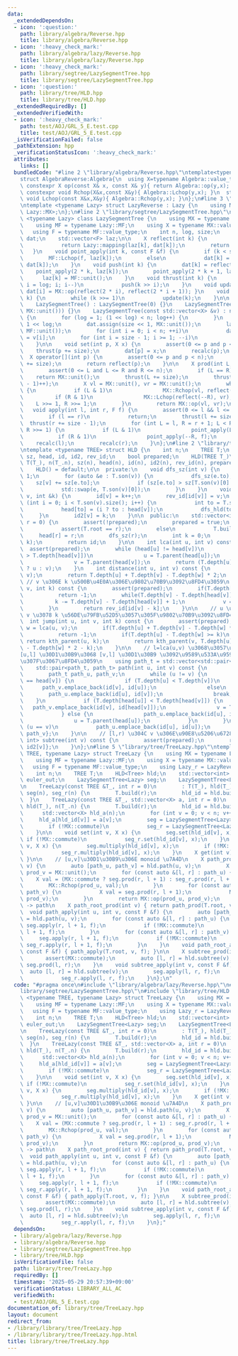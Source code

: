 ```yaml
---
data:
  _extendedDependsOn:
  - icon: ':question:'
    path: library/algebra/Reverse.hpp
    title: library/algebra/Reverse.hpp
  - icon: ':heavy_check_mark:'
    path: library/algebra/lazy/Reverse.hpp
    title: library/algebra/lazy/Reverse.hpp
  - icon: ':heavy_check_mark:'
    path: library/segtree/LazySegmentTree.hpp
    title: library/segtree/LazySegmentTree.hpp
  - icon: ':question:'
    path: library/tree/HLD.hpp
    title: library/tree/HLD.hpp
  _extendedRequiredBy: []
  _extendedVerifiedWith:
  - icon: ':heavy_check_mark:'
    path: test/AOJ/GRL_5_E.test.cpp
    title: test/AOJ/GRL_5_E.test.cpp
  _isVerificationFailed: false
  _pathExtension: hpp
  _verificationStatusIcon: ':heavy_check_mark:'
  attributes:
    links: []
  bundledCode: "#line 2 \"library/algebra/Reverse.hpp\"\ntemplate<typename Algebra>\n\
    struct AlgebraReverse:Algebra{\n  using X=typename Algebra::value_type;\n  static\
    \ constexpr X op(const X& x, const X& y){ return Algebra::op(y,x); }\n  static\
    \ constexpr void Rchop(X&x,const X&y){ Algebra::Lchop(y,x); }\n  static constexpr\
    \ void Lchop(const X&x,X&y){ Algebra::Rchop(y,x); }\n};\n#line 3 \"library/algebra/lazy/Reverse.hpp\"\
    \ntemplate <typename Lazy> struct LazyReverse : Lazy {\n    using MX = AlgebraReverse<typename\
    \ Lazy::MX>;\n};\n#line 2 \"library/segtree/LazySegmentTree.hpp\"\n\ntemplate\
    \ <typename Lazy> class LazySegmentTree {\n    using MX = typename Lazy::MX;\n\
    \    using MF = typename Lazy::MF;\n    using X = typename MX::value_type;\n \
    \   using F = typename MF::value_type;\n    int n, log, size;\n    std::vector<X>\
    \ dat;\n    std::vector<F> laz;\n\n    X reflect(int k) {\n        if (k < size)\n\
    \            return Lazy::mapping(laz[k], dat[k]);\n        return dat[k];\n \
    \   }\n    void point_apply(int k, const F &f) {\n        if (k < size)\n    \
    \        MF::Lchop(f, laz[k]);\n        else\n            dat[k] = Lazy::mapping(f,\
    \ dat[k]);\n    }\n    void push(int k) {\n        dat[k] = reflect(k);\n    \
    \    point_apply(2 * k, laz[k]);\n        point_apply(2 * k + 1, laz[k]);\n  \
    \      laz[k] = MF::unit();\n    }\n    void thrust(int k) {\n        for (int\
    \ i = log; i; i--)\n            push(k >> i);\n    }\n    void update(int i) {\
    \ dat[i] = MX::op(reflect(2 * i), reflect(2 * i + 1)); }\n    void recalc(int\
    \ k) {\n        while (k >>= 1)\n            update(k);\n    }\n\n  public:\n\
    \    LazySegmentTree() : LazySegmentTree(0) {}\n    LazySegmentTree(int n) : LazySegmentTree(std::vector<X>(n,\
    \ MX::unit())) {}\n    LazySegmentTree(const std::vector<X> &v) : n(v.size())\
    \ {\n        for (log = 1; (1 << log) < n; log++) {\n        }\n        size =\
    \ 1 << log;\n        dat.assign(size << 1, MX::unit());\n        laz.assign(size,\
    \ MF::unit());\n        for (int i = 0; i < n; ++i)\n            dat[size + i]\
    \ = v[i];\n        for (int i = size - 1; i >= 1; --i)\n            update(i);\n\
    \    }\n\n    void set(int p, X x) {\n        assert(0 <= p and p < n);\n    \
    \    thrust(p += size);\n        dat[p] = x;\n        recalc(p);\n    }\n\n  \
    \  X operator[](int p) {\n        assert(0 <= p and p < n);\n        thrust(p\
    \ += size);\n        return reflect(p);\n    }\n\n    X prod(int L, int R) {\n\
    \        assert(0 <= L and L <= R and R <= n);\n        if (L == R)\n        \
    \    return MX::unit();\n        thrust(L += size);\n        thrust((R += size\
    \ - 1)++);\n        X vl = MX::unit(), vr = MX::unit();\n        while (L < R)\
    \ {\n            if (L & 1)\n                MX::Rchop(vl, reflect(L++));\n  \
    \          if (R & 1)\n                MX::Lchop(reflect(--R), vr);\n        \
    \    L >>= 1, R >>= 1;\n        }\n        return MX::op(vl, vr);\n    }\n\n \
    \   void apply(int l, int r, F f) {\n        assert(0 <= l && l <= r && r <= n);\n\
    \        if (l == r)\n            return;\n        thrust(l += size);\n      \
    \  thrust(r += size - 1);\n        for (int L = l, R = r + 1; L < R; L >>= 1,\
    \ R >>= 1) {\n            if (L & 1)\n                point_apply(L++, f);\n \
    \           if (R & 1)\n                point_apply(--R, f);\n        }\n    \
    \    recalc(l);\n        recalc(r);\n    }\n};\n#line 2 \"library/tree/HLD.hpp\"\
    \ntemplate <typename TREE> struct HLD {\n    int n;\n    TREE T;\n    std::vector<int>\
    \ sz, head, id, id2, rev_id;\n    bool prepared;\n    HLD(TREE T_)\n        :\
    \ T(T_), n(T_.n), sz(n), head(n), id(n), id2(n), rev_id(n), prepared(false) {}\n\
    \    HLD() = default;\n\n  private:\n    void dfs_sz(int v) {\n        sz[v] =\
    \ 1;\n        for (auto &e : T.son(v)) {\n            dfs_sz(e.to);\n        \
    \    sz[v] += sz[e.to];\n            if (sz[e.to] > sz[T.son(v)[0].to])\n    \
    \            std::swap(e, T.son(v)[0]);\n        }\n    }\n    void dfs_hld(int\
    \ v, int &k) {\n        id[v] = k++;\n        rev_id[id[v]] = v;\n        for\
    \ (int i = 0; i < T.son(v).size(); i++) {\n            int to = T.son(v)[i];\n\
    \            head[to] = (i ? to : head[v]);\n            dfs_hld(to, k);\n   \
    \     }\n        id2[v] = k;\n    }\n\n  public:\n    std::vector<int> build(int\
    \ r = 0) {\n        assert(!prepared);\n        prepared = true;\n        if (~T.root)\n\
    \            assert(T.root == r);\n        else\n            T.build(r);\n   \
    \     head[r] = r;\n        dfs_sz(r);\n        int k = 0;\n        dfs_hld(r,\
    \ k);\n        return id;\n    }\n\n    int lca(int u, int v) const {\n      \
    \  assert(prepared);\n        while (head[u] != head[v])\n            if (T.depth[head[u]]\
    \ > T.depth[head[v]])\n                u = T.parent(head[u]);\n            else\n\
    \                v = T.parent(head[v]);\n        return (T.depth[u] < T.depth[v]\
    \ ? u : v);\n    }\n    int distance(int u, int v) const {\n        int w = lca(u,\
    \ v);\n        return T.depth[u] + T.depth[v] - T.depth[w] * 2;\n    }\n\n   \
    \ // v \u306E k \u500B\u4E0A\u306E\u9802\u70B9\u3092\u8FD4\u3059\n    int kth_parent(int\
    \ v, int k) const {\n        assert(prepared);\n        if(T.depth[v] < k)\n \
    \           return -1;\n        while(T.depth[v] - T.depth[head[v]] < k){\n  \
    \          k -= T.depth[v] - T.depth[head[v]] + 1;\n            v = T.parent(head[v]);\n\
    \        }\n        return rev_id[id[v] - k];\n    }\n\n    // u \u304B\u3089\
    \ v \u3078 k \u56DE\u79FB\u52D5\u3057\u305F\u9802\u70B9\u3092\u8FD4\u3059\n  \
    \  int jump(int u, int v, int k) const {\n        assert(prepared);\n        int\
    \ w = lca(u, v);\n        if(T.depth[u] + T.depth[v] - T.depth[w] * 2 < k)\n \
    \           return -1;\n        if(T.depth[u] - T.depth[w] >= k)\n           \
    \ return kth_parent(u, k);\n        return kth_parent(v, T.depth[u] + T.depth[v]\
    \ - T.depth[w] * 2 - k);\n    }\n\n    // l=lca(u,v) \u3068\u3057\u305F\u6642\u3001\
    [u,l] \u30D1\u30B9\u3068 [v,l] \u30D1\u30B9 \u3092\u9589\u533A\u9593\u306E\u7D44\
    \u307F\u3067\u8FD4\u3059\n    using path_t = std::vector<std::pair<int, int>>;\n\
    \    std::pair<path_t, path_t> path(int u, int v) const {\n        assert(prepared);\n\
    \        path_t path_u, path_v;\n        while (u != v) {\n            if (head[u]\
    \ == head[v]) {\n                if (T.depth[u] < T.depth[v])\n              \
    \      path_v.emplace_back(id[v], id[u]);\n                else\n            \
    \        path_u.emplace_back(id[u], id[v]);\n                break;\n        \
    \    }\n            if (T.depth[head[u]] < T.depth[head[v]]) {\n             \
    \   path_v.emplace_back(id[v], id[head[v]]);\n                v = T.parent(head[v]);\n\
    \            } else {\n                path_u.emplace_back(id[u], id[head[u]]);\n\
    \                u = T.parent(head[u]);\n            }\n        }\n        if\
    \ (u == v)\n            path_u.emplace_back(id[u], id[u]);\n        return {path_u,\
    \ path_v};\n    }\n\n    // [l,r) \u304C v \u306E\u90E8\u5206\u6728\n    std::pair<int,\
    \ int> subtree(int v) const {\n        assert(prepared);\n        return {id[v],\
    \ id2[v]};\n    }\n};\n#line 5 \"library/tree/TreeLazy.hpp\"\ntemplate <typename\
    \ TREE, typename Lazy> struct TreeLazy {\n    using MX = typename Lazy::MX;\n\
    \    using MF = typename Lazy::MF;\n    using X = typename MX::value_type;\n \
    \   using F = typename MF::value_type;\n    using Lazy_r = LazyReverse<Lazy>;\n\
    \    int n;\n    TREE T;\n    HLD<Tree> hld;\n    std::vector<int> hld_id, euler_in,\
    \ euler_out;\n    LazySegmentTree<Lazy> seg;\n    LazySegmentTree<Lazy_r> seg_r;\n\
    \n    TreeLazy(const TREE &T_, int r = 0)\n        : T(T_), hld(T_), n(T_.n),\
    \ seg(n), seg_r(n) {\n        T.build(r);\n        hld_id = hld.build(r);\n  \
    \  }\n    TreeLazy(const TREE &T_, std::vector<X> a, int r = 0)\n        : T(T_),\
    \ hld(T_), n(T_.n) {\n        T.build(r);\n        hld_id = hld.build(r);\n  \
    \      std::vector<X> hld_a(n);\n        for (int v = 0; v < n; v++)\n       \
    \     hld_a[hld_id[v]] = a[v];\n        seg = LazySegmentTree<Lazy>(hld_a);\n\
    \        if (!MX::commute)\n            seg_r = LazySegmentTree<Lazy_r>(hld_a);\n\
    \    }\n\n    void set(int v, X x) {\n        seg.set(hld_id[v], x);\n       \
    \ if (!MX::commute)\n            seg_r.set(hld_id[v], x);\n    }\n    void multiply(int\
    \ v, X x) {\n        seg.multiply(hld_id[v], x);\n        if (!MX::commute)\n\
    \            seg_r.multiply(hld_id[v], x);\n    }\n    X get(int v) { return seg.get(hld_id[v]);\
    \ }\n\n    // [u,v]\u30D1\u30B9\u306E monoid \u7A4D\n    X path_prod(int u, int\
    \ v) {\n        auto [path_u, path_v] = hld.path(u, v);\n        X prod_u = MX::unit(),\
    \ prod_v = MX::unit();\n        for (const auto &[l, r] : path_u) {\n        \
    \    X val = (MX::commute ? seg.prod(r, l + 1) : seg_r.prod(r, l + 1));\n    \
    \        MX::Rchop(prod_u, val);\n        }\n        for (const auto &[l, r] :\
    \ path_v) {\n            X val = seg.prod(r, l + 1);\n            MX::Lchop(val,\
    \ prod_v);\n        }\n        return MX::op(prod_u, prod_v);\n    }\n    // root\
    \ -> path\n    X path_root_prod(int v) { return path_prod(T.root, v); }\n\n  \
    \  void path_apply(int u, int v, const F &f) {\n        auto [path_u, path_v]\
    \ = hld.path(u, v);\n        for (const auto &[l, r] : path_u) {\n           \
    \ seg.apply(r, l + 1, f);\n            if (!MX::commute)\n                seg_r.apply(r,\
    \ l + 1, f);\n        }\n        for (const auto &[l, r] : path_v) {\n       \
    \     seg.apply(r, l + 1, f);\n            if (!MX::commute)\n               \
    \ seg_r.apply(r, l + 1, f);\n        }\n    }\n    void path_root_apply(int v,\
    \ const F &f) { path_apply(T.root, v, f); }\n\n    X subtree_prod(int v) {\n \
    \       assert(MX::commute);\n        auto [l, r] = hld.subtree(v);\n        return\
    \ seg.prod(l, r);\n    }\n    void subtree_apply(int v, const F &f) {\n      \
    \  auto [l, r] = hld.subtree(v);\n        seg.apply(l, r, f);\n        if (!MX::commute)\n\
    \            seg_r.apply(l, r, f);\n    }\n};\n"
  code: "#pragma once\n#include \"library/algebra/lazy/Reverse.hpp\"\n#include \"\
    library/segtree/LazySegmentTree.hpp\"\n#include \"library/tree/HLD.hpp\"\ntemplate\
    \ <typename TREE, typename Lazy> struct TreeLazy {\n    using MX = typename Lazy::MX;\n\
    \    using MF = typename Lazy::MF;\n    using X = typename MX::value_type;\n \
    \   using F = typename MF::value_type;\n    using Lazy_r = LazyReverse<Lazy>;\n\
    \    int n;\n    TREE T;\n    HLD<Tree> hld;\n    std::vector<int> hld_id, euler_in,\
    \ euler_out;\n    LazySegmentTree<Lazy> seg;\n    LazySegmentTree<Lazy_r> seg_r;\n\
    \n    TreeLazy(const TREE &T_, int r = 0)\n        : T(T_), hld(T_), n(T_.n),\
    \ seg(n), seg_r(n) {\n        T.build(r);\n        hld_id = hld.build(r);\n  \
    \  }\n    TreeLazy(const TREE &T_, std::vector<X> a, int r = 0)\n        : T(T_),\
    \ hld(T_), n(T_.n) {\n        T.build(r);\n        hld_id = hld.build(r);\n  \
    \      std::vector<X> hld_a(n);\n        for (int v = 0; v < n; v++)\n       \
    \     hld_a[hld_id[v]] = a[v];\n        seg = LazySegmentTree<Lazy>(hld_a);\n\
    \        if (!MX::commute)\n            seg_r = LazySegmentTree<Lazy_r>(hld_a);\n\
    \    }\n\n    void set(int v, X x) {\n        seg.set(hld_id[v], x);\n       \
    \ if (!MX::commute)\n            seg_r.set(hld_id[v], x);\n    }\n    void multiply(int\
    \ v, X x) {\n        seg.multiply(hld_id[v], x);\n        if (!MX::commute)\n\
    \            seg_r.multiply(hld_id[v], x);\n    }\n    X get(int v) { return seg.get(hld_id[v]);\
    \ }\n\n    // [u,v]\u30D1\u30B9\u306E monoid \u7A4D\n    X path_prod(int u, int\
    \ v) {\n        auto [path_u, path_v] = hld.path(u, v);\n        X prod_u = MX::unit(),\
    \ prod_v = MX::unit();\n        for (const auto &[l, r] : path_u) {\n        \
    \    X val = (MX::commute ? seg.prod(r, l + 1) : seg_r.prod(r, l + 1));\n    \
    \        MX::Rchop(prod_u, val);\n        }\n        for (const auto &[l, r] :\
    \ path_v) {\n            X val = seg.prod(r, l + 1);\n            MX::Lchop(val,\
    \ prod_v);\n        }\n        return MX::op(prod_u, prod_v);\n    }\n    // root\
    \ -> path\n    X path_root_prod(int v) { return path_prod(T.root, v); }\n\n  \
    \  void path_apply(int u, int v, const F &f) {\n        auto [path_u, path_v]\
    \ = hld.path(u, v);\n        for (const auto &[l, r] : path_u) {\n           \
    \ seg.apply(r, l + 1, f);\n            if (!MX::commute)\n                seg_r.apply(r,\
    \ l + 1, f);\n        }\n        for (const auto &[l, r] : path_v) {\n       \
    \     seg.apply(r, l + 1, f);\n            if (!MX::commute)\n               \
    \ seg_r.apply(r, l + 1, f);\n        }\n    }\n    void path_root_apply(int v,\
    \ const F &f) { path_apply(T.root, v, f); }\n\n    X subtree_prod(int v) {\n \
    \       assert(MX::commute);\n        auto [l, r] = hld.subtree(v);\n        return\
    \ seg.prod(l, r);\n    }\n    void subtree_apply(int v, const F &f) {\n      \
    \  auto [l, r] = hld.subtree(v);\n        seg.apply(l, r, f);\n        if (!MX::commute)\n\
    \            seg_r.apply(l, r, f);\n    }\n};"
  dependsOn:
  - library/algebra/lazy/Reverse.hpp
  - library/algebra/Reverse.hpp
  - library/segtree/LazySegmentTree.hpp
  - library/tree/HLD.hpp
  isVerificationFile: false
  path: library/tree/TreeLazy.hpp
  requiredBy: []
  timestamp: '2025-05-29 20:57:39+09:00'
  verificationStatus: LIBRARY_ALL_AC
  verifiedWith:
  - test/AOJ/GRL_5_E.test.cpp
documentation_of: library/tree/TreeLazy.hpp
layout: document
redirect_from:
- /library/library/tree/TreeLazy.hpp
- /library/library/tree/TreeLazy.hpp.html
title: library/tree/TreeLazy.hpp
---
```

